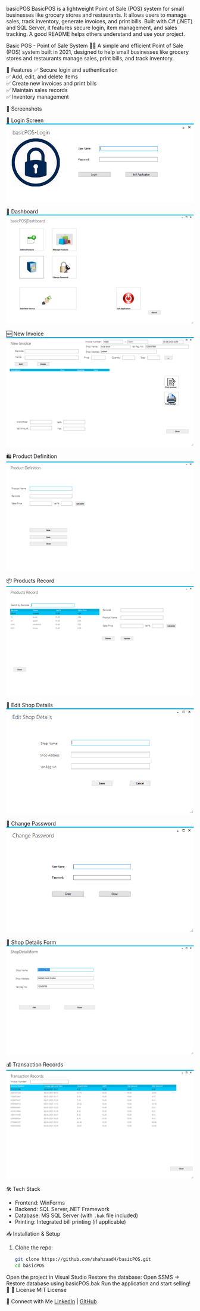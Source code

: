 basicPOS
BasicPOS is a lightweight Point of Sale (POS) system for small businesses like grocery stores and restaurants. It allows users to manage sales, track inventory, generate invoices, and print bills. Built with C# (.NET) and SQL Server, it features secure login, item management, and sales tracking.
A good README helps others understand and use your project.


Basic POS - Point of Sale System 🛒🧾
A simple and efficient Point of Sale (POS) system built in 2021, designed to help small businesses like grocery stores and restaurants manage sales, print bills, and track inventory.

🚀 Features
✅ Secure login and authentication  
✅ Add, edit, and delete items  
✅ Create new invoices and print bills  
✅ Maintain sales records  
✅ Inventory management  

📸 Screenshots

 🔑 Login Screen
![Login Screen](screenshots/basicPOS-Login.png)

 🏪 Dashboard
![Dashboard](screenshots/basicPOS_Dashboard.png)

 🆕 New Invoice
![New Invoice](screenshots/New%20Invoice.png)

 🛍️ Product Definition
![Product Definition](screenshots/Product%20Definition.png)

 📦 Products Record
![Products Record](screenshots/Products%20Record.png)

 🏪 Edit Shop Details
![Edit Shop Details](screenshots/Edit%20Shop%20Details.png)

 🔄 Change Password
![Change Password](screenshots/Change%20Password.png)

 🏪 Shop Details Form
![Shop Details Form](screenshots/ShopDetailsform.png)

 💰 Transaction Records
![Transaction Records](screenshots/Transaction%20Records.png)

🛠️ Tech Stack
- Frontend: WinForms 
- Backend: SQL Server,.NET Framework
- Database: MS SQL Server (with `.bak` file included)
- Printing: Integrated bill printing (if applicable)

📥 Installation & Setup
1. Clone the repo:  
   ```sh
   git clone https://github.com/shahzaad4/basicPOS.git
   cd basicPOS
Open the project in Visual Studio
Restore the database:
Open SSMS → Restore database using basicPOS.bak
Run the application and start selling! 🎉
📜 License
MIT License

🤝 Connect with Me
[LinkedIn](https://www.linkedin.com/in/shahzaad-ul-haq-962b641b6/) | [GitHub](https://github.com/shahzaad4)
